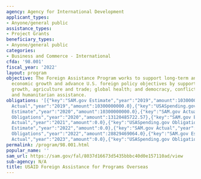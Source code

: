 ```yaml
---
agency: Agency for International Development
applicant_types:
- Anyone/general public
assistance_types:
- Project Grants
beneficiary_types:
- Anyone/general public
categories:
- Business and Commerce - International
cfda: '98.001'
fiscal_year: '2022'
layout: program
objective: The Foreign Assistance Program works to support long-term and equitable
  economic growth and advance U.S. foreign policy objectives by supporting economic
  growth, agriculture and trade; global health; and democracy, conflict prevention
  and humanitarian assistance.
obligations: '[{"key":"SAM.gov Estimate","year":"2019","amount":10300000000.0},{"key":"SAM.gov
  Actual","year":"2019","amount":10300000000.0},{"key":"USASpending.gov Obligations","year":"2019","amount":10229738467.39},{"key":"SAM.gov
  Estimate","year":"2020","amount":10300000000.0},{"key":"SAM.gov Actual","year":"2020","amount":0.0},{"key":"USASpending.gov
  Obligations","year":"2020","amount":13120485722.57},{"key":"SAM.gov Estimate","year":"2021","amount":10300000000.0},{"key":"SAM.gov
  Actual","year":"2021","amount":0.0},{"key":"USASpending.gov Obligations","year":"2021","amount":16521737247.2},{"key":"SAM.gov
  Estimate","year":"2022","amount":0.0},{"key":"SAM.gov Actual","year":"2022","amount":28830000000.0},{"key":"USASpending.gov
  Obligations","year":"2022","amount":28829469064.0},{"key":"SAM.gov Estimate","year":"2023","amount":30000000000.0},{"key":"SAM.gov
  Actual","year":"2023","amount":0.0},{"key":"USASpending.gov Obligations","year":"2023","amount":22211876531.71}]'
permalink: /program/98.001.html
popular_name: ''
sam_url: https://sam.gov/fal/8037d16673d5435bbbc40d0e157110ad/view
sub-agency: N/A
title: USAID Foreign Assistance for Programs Overseas
---
```

